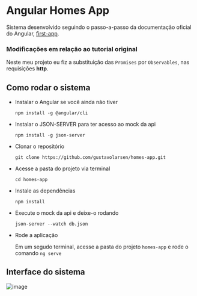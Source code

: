 # Angular Homes App

Sistema desenvolvido seguindo o passo-a-passo da documentação oficial do Angular, [first-app](https://angular.dev/tutorials/first-app). 

### Modificações em relação ao tutorial original
Neste meu projeto eu fiz a substituição das `Promises` por `Observables`, nas requisições **http**.

## Como rodar o sistema

- Instalar o Angular se você ainda não tiver

  `npm install -g @angular/cli`

- Instalar o JSON-SERVER para ter acesso ao mock da api

  `npm install -g json-server`

- Clonar o repositório

  `git clone https://github.com/gustavolarsen/homes-app.git`

- Acesse a pasta do projeto via terminal

  `cd homes-app`

- Instale as dependências

  `npm install`

- Execute o mock da api e deixe-o rodando

  `json-server --watch db.json`

- Rode a aplicação

  Em um segudo terminal, acesse a pasta do projeto `homes-app` e rode o comando `ng serve`

## Interface do sistema

![image](https://github.com/gustavolarsen/homes-app/assets/55494775/d54071a1-4f0d-4fc5-955c-63571b31bb0a)
